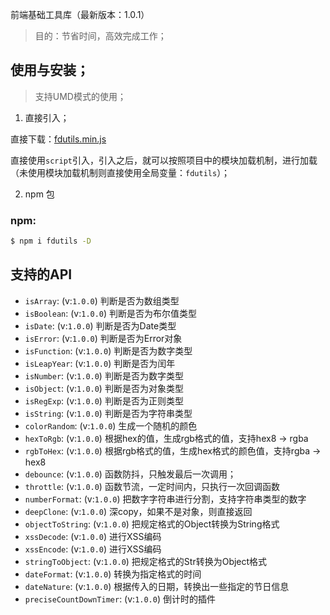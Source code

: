 
前端基础工具库（最新版本：1.0.1）

> 目的：节省时间，高效完成工作；

## 使用与安装；

> 支持UMD模式的使用；

1. 直接引入；

直接下载：[fdutils.min.js](https://github.com/zhangyunling/fdutils/blob/master/dist/fdutils.min.js)

直接使用`script`引入，引入之后，就可以按照项目中的模块加载机制，进行加载（未使用模块加载机制则直接使用全局变量：`fdutils`）；

2. npm 包

### npm:
``` bash
$ npm i fdutils -D
```

## 支持的API


- `isArray`: (v:`1.0.0`) 判断是否为数组类型
- `isBoolean`: (v:`1.0.0`) 判断是否为布尔值类型
- `isDate`: (v:`1.0.0`) 判断是否为Date类型
- `isError`: (v:`1.0.0`) 判断是否为Error对象
- `isFunction`: (v:`1.0.0`) 判断是否为数字类型
- `isLeapYear`: (v:`1.0.0`) 判断是否为闰年
- `isNumber`: (v:`1.0.0`) 判断是否为数字类型
- `isObject`: (v:`1.0.0`) 判断是否为对象类型
- `isRegExp`: (v:`1.0.0`) 判断是否为正则类型
- `isString`: (v:`1.0.0`) 判断是否为字符串类型
- `colorRandom`: (v:`1.0.0`) 生成一个随机的颜色
- `hexToRgb`: (v:`1.0.0`) 根据hex的值，生成rgb格式的值，支持hex8 -> rgba
- `rgbToHex`: (v:`1.0.0`) 根据rgb格式的值，生成hex格式的颜色值，支持rgba -> hex8
- `debounce`: (v:`1.0.0`) 函数防抖，只触发最后一次调用；
- `throttle`: (v:`1.0.0`) 函数节流，一定时间内，只执行一次回调函数
- `numberFormat`: (v:`1.0.0`) 把数字字符串进行分割，支持字符串类型的数字
- `deepClone`: (v:`1.0.0`) 深copy，如果不是对象，则直接返回
- `objectToString`: (v:`1.0.0`) 把规定格式的Object转换为String格式
- `xssDecode`: (v:`1.0.0`) 进行XSS编码
- `xssEncode`: (v:`1.0.0`) 进行XSS编码
- `stringToObject`: (v:`1.0.0`) 把规定格式的Str转换为Object格式
- `dateFormat`: (v:`1.0.0`) 转换为指定格式的时间
- `dateNature`: (v:`1.0.0`) 根据传入的日期，转换出一些指定的节日信息
- `preciseCountDownTimer`: (v:`1.0.0`) 倒计时的插件


